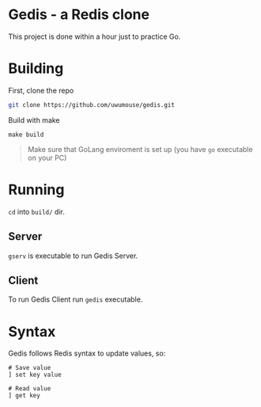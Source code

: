 # Gedis - a Redis clone
This project is done within a hour just to practice Go.


# Building
First, clone the repo
```bash
git clone https://github.com/uwumouse/gedis.git
```
Build with make
```
make build
```
> Make sure that GoLang enviroment is set up (you have `go` executable on your PC)

# Running
`cd` into `build/` dir.

## Server
`gserv` is executable to run Gedis Server.
## Client
To run Gedis Client run `gedis` executable.

# Syntax
Gedis follows Redis syntax to update values, so:
```
# Save value
] set key value

# Read value
] get key 
```